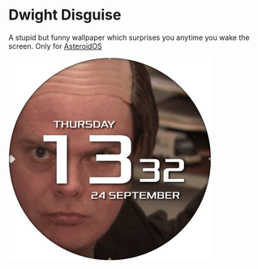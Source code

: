 # Dwight Disguise
A stupid but funny wallpaper which surprises you anytime you wake the screen. Only for [AsteroidOS](http://asteroidos.org/)

![Dwight Disguise Screenshot](screenshot.png)